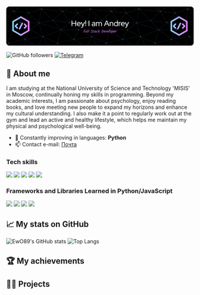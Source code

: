 ![image](https://github.com/EwO89/EwO89/blob/main/github-header-image%20(1).png)


![GitHub followers](https://img.shields.io/github/followers/EwO89?style=social)
[![Telegram](path-to-telegram-icon.png)](https://t.me/EwO_889)


## 🚀 About me
I am studying at the National University of Science and Technology 'MISIS' in Moscow, continually honing my skills in programming. Beyond my academic interests, I am passionate about psychology, enjoy reading books, and love meeting new people to expand my horizons and enhance my cultural understanding. I also make it a point to regularly work out at the gym and lead an active and healthy lifestyle, which helps me maintain my physical and psychological well-being.

- 🌱 Constantly improving in languages: **Python**
- 📫 Contact e-mail: [Почта](mailto:andrej.kazannikov@gmail.com)


### Tech skills

<img src="https://img.shields.io/badge/Python-F08080?style=for-the-badge&logo=pythonB&logoColor=red" /> <img src="https://img.shields.io/badge/HTML-FFFAFA?style=for-the-badge&logo=htmlB&logoColor=red" /> <img src="https://img.shields.io/badge/CSS-DAA520?style=for-the-badge&logo=CSSB&logoColor=red" /> <img src="https://img.shields.io/badge/JavaScript-8B008B?style=for-the-badge&logo=javascriptB&logoColor=red" /> <img src="https://img.shields.io/badge/SQL-008000?style=for-the-badge&logo=SQLB&logoColor=red" />


### Frameworks and Libraries Learned in Python/JavaScript

<img src="https://img.shields.io/badge/Flask-32CD32?style=for-the-badge&logo=flaskB&logoColor=red" /> <img src="https://img.shields.io/badge/Django-FFFF00?style=for-the-badge&logo=DjangoB&logoColor=red" /> <img src="https://img.shields.io/badge/React-00FFFF?style=for-the-badge&logo=ReactB&logoColor=red" /> <img src="https://img.shields.io/badge/Vue.js-7B68EE?style=for-the-badge&logo=Vue.jsB&logoColor=red" />








## 📈 My stats on  GitHub

![EwO89's GitHub stats](https://github-readme-stats.vercel.app/api?username=EwO89&show_icons=true&theme=radical)
![Top Langs](https://github-readme-stats.vercel.app/api/top-langs/?username=EwO89&theme=radical&layout=compact)

## 🏆 My achievements




## 👨‍💻 Projects



